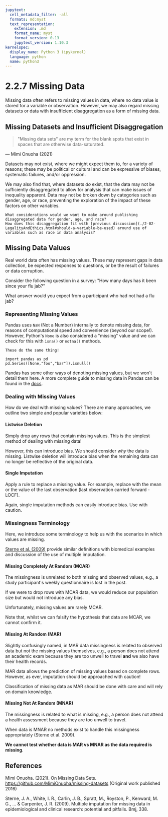 ```yaml
---
jupytext:
  cell_metadata_filter: -all
  formats: md:myst
  text_representation:
    extension: .md
    format_name: myst
    format_version: 0.13
    jupytext_version: 1.10.3
kernelspec:
  display_name: Python 3 (ipykernel)
  language: python
  name: python3
---
```

# 2.2.7 Missing Data

Missing data often refers to missing values in data, where no data value is stored for a variable or observation.
However, we may also regard missing datasets or data with insufficient disaggregation as a form of missing data.

## Missing Datasets and Insufficient Disaggregation

> "Missing data sets" are my term for the blank spots that exist in spaces that are otherwise data-saturated.

— Mimi Onuoha (2021)

Datasets may not exist, where we might expect them to, for a variety of reasons; these may be political or cultural
 and can be expressive of biases, systematic failures, and/or oppression.

We may also find that, where datasets *do* exist, that the data may not be sufficiently disaggregated to allow for
 analysis that can make issues of inequality apparent. Data may not be broken down by categories such as gender, age, or race,
 preventing the exploration of the impact of these factors on other variables.

```{admonition} Discussion
What considerations would we want to make around publishing disaggregated data for gender, age, and race?
How does this disaggregation fit with [previous discussion](./2-02-LegalityAndEthics.html#should-a-variable-be-used) around use of variables such as race in data analysis?
```

## Missing Data Values

Real world data often has missing values. These may represent gaps in data collection, be expected responses to questions, or be the result of failures or data corruption.

Consider the following question in a survey:
"How many days has it been since your flu jab?"

What answer would you expect from a participant who had not had a flu jab?

### Representing Missing Values


Pandas uses `NaN` (Not a Number) internally to denote missing data, for reasons of computational speed and convenience (beyond our scope!).
However, Python's `None` is also considered a "missing" value and we can check for this with `isna()` or `notna()` methods.

```{margin} .isnull() vs .isna()
These do the same thing!
```

```{code-cell} ipython3
import pandas as pd
pd.Series([None,"foo","bar"]).isnull()
```

Pandas has some other ways of denoting missing values, but we won't detail them here. A more complete guide to missing data in Pandas can be found in the [docs](https://pandas.pydata.org/pandas-docs/stable/user_guide/missing_data.html).


### Dealing with Missing Values

How do we deal with missing values? There are many approaches, we outline two simple and popular varieties below:

#### Listwise Deletion

Simply drop any rows that contain missing values. This is the simplest method of dealing with missing data!

However, this can introduce bias. We should consider *why* the data is missing.
Listwise deletion will introduce bias when the remaining data can no longer be reflective of the original data.

#### Single Imputation

Apply a rule to replace a missing value. For example, replace with the mean or the value of the last observation (last observation carried forward - LOCF).

Again, single imputation methods can easily introduce bias. Use with caution.

### Missingness Terminology

Here, we introduce some terminology to help us with the scenarios in which values are missing.

[Sterne et al. (2009)](https://www.bmj.com/content/338/bmj.b2393/) provide similar definitions with biomedical examples and discussion of the use of multiple imputation.

#### Missing Completely At Random (MCAR)

The missingness is unrelated to both missing and observed values, e.g., a study participant's weekly questionnaire is lost in the post.

If we were to drop rows with MCAR data, we would reduce our population size but would not introduce any bias.

Unfortunately, missing values are rarely MCAR.

Note that, whilst we can falsify the hypothesis that data are MCAR, we cannot confirm it.

#### Missing At Random (MAR)

Slightly confusingly named, in MAR data missingness is related to observed data but not the missing values themselves,
e.g., a person does not attend an academic exam because they are too unwell to travel **and** we also have their health records.

MAR data allows the prediction of missing values based on complete rows. However, as ever, imputation should be approached with caution!

Classification of missing data as MAR should be done with care and will rely on domain knowledge.

#### Missing Not At Random (MNAR)

The missingness is related to what is missing, e.g., a person does not attend a health assessment because they are too unwell to travel.

When data is MNAR no methods exist to handle this missingness appropriately (Sterne et al. 2009).

**We cannot test whether data is MAR vs MNAR as the data required is missing**.

## References

Mimi Onuoha. (2021). On Missing Data Sets. https://github.com/MimiOnuoha/missing-datasets (Original work published 2016)

Sterne, J. A., White, I. R., Carlin, J. B., Spratt, M., Royston, P., Kenward, M. G., ... & Carpenter, J. R. (2009). Multiple imputation for missing data in epidemiological and clinical research: potential and pitfalls. Bmj, 338.
